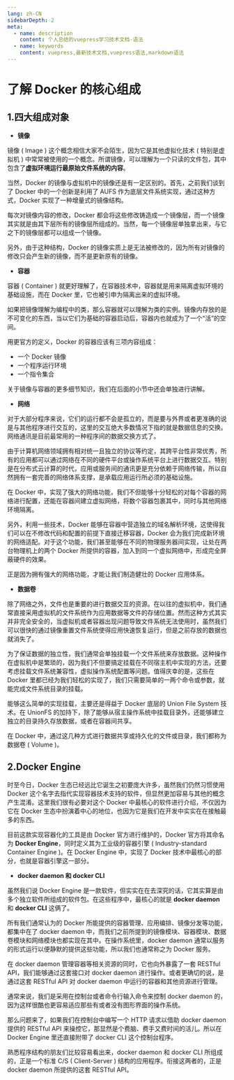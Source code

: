 ```yaml
---
lang: zh-CN
sidebarDepth: 2
meta:
  - name: description
    content: 个人总结的vuepress学习技术文档-语法
  - name: keywords
    content: vuepress,最新技术文档,vuepress语法,markdown语法
---
```


# 了解 Docker 的核心组成

## 1.四大组成对象

- **镜像**

镜像 ( Image ) 这个概念相信大家不会陌生，因为它是其他虚拟化技术 ( 特别是虚拟机 ) 中常常被使用的一个概念。所谓镜像，可以理解为一个只读的文件包，其中包含了**虚拟环境运行最原始文件系统的内容**。

当然，Docker 的镜像与虚拟机中的镜像还是有一定区别的。首先，之前我们谈到了 Docker 中的一个创新是利用了 AUFS 作为底层文件系统实现，通过这种方式，Docker 实现了一种增量式的镜像结构。

每次对镜像内容的修改，Docker 都会将这些修改铸造成一个镜像层，而一个镜像其实就是由其下层所有的镜像层所组成的。当然，每一个镜像层单独拿出来，与它之下的镜像层都可以组成一个镜像。

另外，由于这种结构，Docker 的镜像实质上是无法被修改的，因为所有对镜像的修改只会产生新的镜像，而不是更新原有的镜像。

- **容器**

容器 ( Container ) 就更好理解了，在容器技术中，容器就是用来隔离虚拟环境的基础设施，而在 Docker 里，它也被引申为隔离出来的虚拟环境。

如果把镜像理解为编程中的类，那么容器就可以理解为类的实例。镜像内存放的是不可变化的东西，当以它们为基础的容器启动后，容器内也就成为了一个“活”的空间。

用更官方的定义，Docker 的容器应该有三项内容组成：

- 一个 Docker 镜像
- 一个程序运行环境
- 一个指令集合

关于镜像与容器的更多细节知识，我们在后面的小节中还会单独进行讲解。

- **网络**

对于大部分程序来说，它们的运行都不会是孤立的，而是要与外界或者更准确的说是与其他程序进行交互的，这里的交互绝大多数情况下指的就是数据信息的交换。网络通讯是目前最常用的一种程序间的数据交换方式了。

由于计算机网络领域拥有相对统一且独立的协议等约定，其跨平台性非常优秀，所有的应用都可以通过网络在不同的硬件平台或操作系统平台上进行数据交互。特别是在分布式云计算的时代，应用或服务间的通讯更是充分依赖于网络传输，所以自然拥有一套完善的网络体系支撑，是承载应用运行所必须的基础设施。

在 Docker 中，实现了强大的网络功能，我们不但能够十分轻松的对每个容器的网络进行配置，还能在容器间建立虚拟网络，将数个容器包裹其中，同时与其他网络环境隔离。

另外，利用一些技术，Docker 能够在容器中营造独立的域名解析环境，这使得我们可以在不修改代码和配置的前提下直接迁移容器，Docker 会为我们完成新环境的网络适配。对于这个功能，我们甚至能够在不同的物理服务器间实现，让处在两台物理机上的两个 Docker 所提供的容器，加入到同一个虚拟网络中，形成完全屏蔽硬件的效果。

正是因为拥有强大的网络功能，才能让我们制造健壮的 Docker 应用体系。

- **数据卷**

除了网络之外，文件也是重要的进行数据交互的资源。在以往的虚拟机中，我们通常直接采用虚拟机的文件系统作为应用数据等文件的存储位置。然而这种方式其实并非完全安全的，当虚拟机或者容器出现问题导致文件系统无法使用时，虽然我们可以很快的通过镜像重置文件系统使得应用快速恢复运行，但是之前存放的数据也就消失了。

为了保证数据的独立性，我们通常会单独挂载一个文件系统来存放数据。这种操作在虚拟机中是繁琐的，因为我们不但要搞定挂载在不同宿主机中实现的方法，还要考虑挂载文件系统兼容性，虚拟操作系统配置等问题。值得庆幸的是，这些在 Docker 里都已经为我们轻松的实现了，我们只需要简单的一两个命令或参数，就能完成文件系统目录的挂载。

能够这么简单的实现挂载，主要还是得益于 Docker 底层的 Union File System 技术。在 UnionFS 的加持下，除了能够从宿主操作系统中挂载目录外，还能够建立独立的目录持久存放数据，或者在容器间共享。

在 Docker 中，通过这几种方式进行数据共享或持久化的文件或目录，我们都称为数据卷 ( Volume )。

## 2.Docker Engine

时至今日，Docker 生态已经远比它诞生之初要庞大许多，虽然我们仍然习惯使用 Docker 这个名字去指代实现容器技术支持的软件，但显然更加容易与其他的概念产生混淆。这里我们很有必要对这个 Docker 中最核心的软件进行介绍，不仅因为它在 Docker 生态中扮演着中心的地位，也因为它是我们在开发中实实在在接触最多的东西。

目前这款实现容器化的工具是由 Docker 官方进行维护的，Docker 官方将其命名为 **Docker Engine**，同时定义其为工业级的容器引擎 ( Industry-standard Container Engine )。在 Docker Engine 中，实现了 Docker 技术中最核心的部分，也就是容器引擎这一部分。

- **docker daemon 和 docker CLI**

虽然我们说 Docker Engine 是一款软件，但实实在在去深究的话，它其实算是由多个独立软件所组成的软件包。在这些程序中，最核心的就是 **docker daemon** 和 **docker CLI** 这俩了。

所有我们通常认为的 Docker 所能提供的容器管理、应用编排、镜像分发等功能，都集中在了 docker daemon 中，而我们之前所提到的镜像模块、容器模块、数据卷模块和网络模块也都实现在其中。在操作系统里，docker daemon 通常以服务的形式运行以便静默的提供这些功能，所以我们也通常称之为 Docker 服务。

在 docker daemon 管理容器等相关资源的同时，它也向外暴露了一套 RESTful API，我们能够通过这套接口对 docker daemon 进行操作。或者更确切的说，是通过这套 RESTful API 对 docker daemon 中运行的容器和其他资源进行管理。

通常来说，我们是采用在控制台或者命令行输入命令来控制 docker daemon 的，因为这样很酷也更容易适应那些有或者没有图形界面的操作系统。

那么问题来了，如果我们在控制台中编写一个 HTTP 请求以借助 docker daemon 提供的 RESTful API 来操控它，那显然是个费脑、费手又费时间的活儿。所以在 Docker Engine 里还直接附带了 docker CLI 这个控制台程序。

熟悉程序结构的朋友们比较容易看出来，docker daemon 和 docker CLI 所组成的，正是一个标准 C/S ( Client-Server ) 结构的应用程序。衔接这两者的，正是 docker daemon 所提供的这套 RESTful API。
